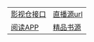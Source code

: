 <table>
    <tr>
        <td>
            <a href="http://www.饭太硬.top/tv/">影视仓接口</a>
        </td>
        <td>
            <a href="https://mirror.ghproxy.com/https://raw.githubusercontent.com/zhu00000/tv/main/tvlive.m3u">直播源url</a>
        </td>
    </tr>
    <tr>
        <td>
            <a href="https://github.com/gedoor/legado">阅读APP</a>
        </td>
        <td>
            <a href="https://yuedu.xiu2.xyz/">精品书源</a>
        </td>
    </tr>
</table>
